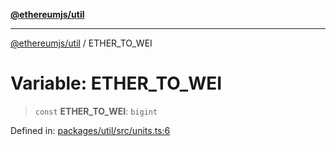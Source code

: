 [**@ethereumjs/util**](../README.md)

***

[@ethereumjs/util](../README.md) / ETHER\_TO\_WEI

# Variable: ETHER\_TO\_WEI

> `const` **ETHER\_TO\_WEI**: `bigint`

Defined in: [packages/util/src/units.ts:6](https://github.com/ethereumjs/ethereumjs-monorepo/blob/master/packages/util/src/units.ts#L6)
